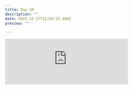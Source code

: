 ```yaml
---
title: Day 20
description: ""
date: 2022-12-17T12:03:15.480Z
preview: ""

---
```

<iframe src="https://mastodontech.de/@larnius/109531040032498026/embed" class="mastodon-embed" style="max-width: 100%; border: 0" width="400" allowfullscreen="allowfullscreen"></iframe><script src="https://mastodontech.de/embed.js" async="async"></script>